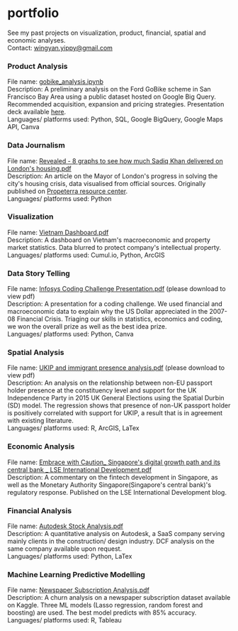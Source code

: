 # portfolio
See my past projects on visualization, product, financial, spatial and economic analyses. <br>
Contact: wingyan.yippy@gmail.com

### Product Analysis
File name: [gobike_analysis.ipynb](https://github.com/wy-yip/portfolio/blob/main/gobike_analysis.ipynb) <br>
Description: A preliminary analysis on the Ford GoBike scheme in San Francisco Bay Area using a public dataset hosted on Google Big Query. Recommended acquisition, expansion and pricing strategies. Presentation deck available [here](https://github.com/wy-yip/portfolio/blob/main/gobike_analysis_deck.pdf). <br>
Languages/ platforms used: Python, SQL, Google BigQuery, Google Maps API, Canva <br>

### Data Journalism
File name: [Revealed - 8 graphs to see how much Sadiq Khan delivered on London's housing.pdf](https://github.com/wy-yip/personal-projects/blob/main/Revealed%20-%208%20graphs%20to%20see%20how%20much%20Sadiq%20Khan%20delivered%20on%20London's%20housing.pdf) <br>
Description: An article on the Mayor of London's progress in solving the city's housing crisis, data visualised from official sources. Originally published on [Propeterra resource center](https://www.propeterra.com/resource-center/revealed-8-graphs-see-how-much-sadiq-khan-delivered-on-londons-housing). <br>
Languages/ platforms used: Python <br>

### Visualization
File name: [Vietnam Dashboard.pdf](https://github.com/wy-yip/personal-projects/blob/main/Vietnam%20Dashboard.pdf) <br>
Description: A dashboard on Vietnam's macroeconomic and property market statistics. Data blurred to protect company's intellectual property. <br>
Languages/ platforms used: Cumul.io, Python, ArcGIS <br>

### Data Story Telling
File name: [Infosys Coding Challenge Presentation.pdf](https://github.com/wy-yip/personal-projects/blob/main/Infosys%20Coding%20Challenge%20Presentation.pdf) (please download to view pdf) <br>
Description: A presentation for a coding challenge. We used financial and macroeconomic data to explain why the US Dollar appreciated in the 2007-08 Financial Crisis. Triaging our skills in statistics, economics and coding, we won the overall prize as well as the best idea prize. <br>
Languages/ platforms used: Python, Canva <br>

### Spatial Analysis 
File name: [UKIP and immigrant presence analysis.pdf](https://github.com/wy-yip/personal-projects/blob/main/UKIP%20and%20immigrant%20presence%20analysis.pdf) (please download to view pdf) <br>
Description: An analysis on the relationship between non-EU passport holder presence at the constituency level and support for the UK Independence Party in 2015 UK General Elections using the Spatial Durbin (SD) model. The regression shows that presence of non-UK passport holder is positively correlated with support for UKIP, a result that is in agreement with existing literature.<br> 
Languages/ platforms used: R, ArcGIS, LaTex <br>

### Economic Analysis
File name: [Embrace with Caution_ Singapore's digital growth path and its central bank _ LSE International Development.pdf](https://github.com/wy-yip/personal-projects/blob/main/Embrace%20with%20Caution_%20Singapore's%20digital%20growth%20path%20and%20its%20central%20bank%20_%20LSE%20International%20Development.pdf) <br>
Description: A commentary on the fintech development in Singapore, as well as the Monetary Authority Singapore(Singapore's central bank)'s regulatory response. Published on the LSE International Development blog.

### Financial Analysis
File name: [Autodesk Stock Analysis.pdf](https://github.com/wy-yip/personal-projects/blob/main/Autodesk%20Stock%20Analysis.pdf) <br>
Description: A quantitative analysis on Autodesk, a SaaS company serving mainly clients in the construction/ design industry. DCF analysis on the same company available upon request.<br>
Languages/ platforms used: Python, LaTex <br>

### Machine Learning Predictive Modelling
File name: [Newspaper Subscription Analysis.pdf](https://github.com/wy-yip/personal-projects/blob/main/Newspaper%20Subscription%20Analysis.pdf) <br>
Description: A churn analysis on a newspaper subscription dataset available on Kaggle. Three ML models (Lasso regression, random forest and boosting) are used. The best model predicts with 85% accuracy.<br>
Languages/ platforms used: R, Tableau <br>



